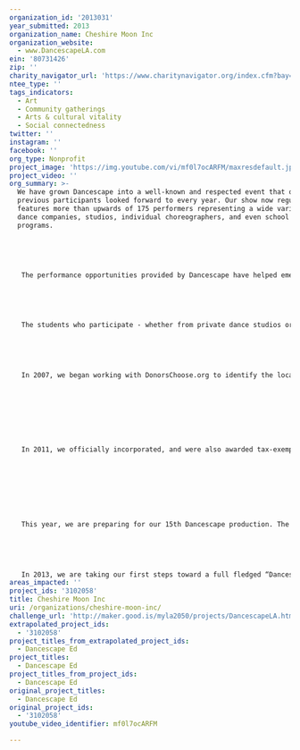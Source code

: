 ```yaml
---
organization_id: '2013031'
year_submitted: 2013
organization_name: Cheshire Moon Inc
organization_website:
  - www.DancescapeLA.com
ein: '80731426'
zip: ''
charity_navigator_url: 'https://www.charitynavigator.org/index.cfm?bay=search.profile&ein=80731426'
ntee_type: ''
tags_indicators:
  - Art
  - Community gatherings
  - Arts & cultural vitality
  - Social connectedness
twitter: ''
instagram: ''
facebook: ''
org_type: Nonprofit
project_image: 'https://img.youtube.com/vi/mf0l7ocARFM/maxresdefault.jpg'
project_video: ''
org_summary: >-
  We have grown Dancescape into a well-known and respected event that our
  previous participants looked forward to every year. Our show now regularly
  features more than upwards of 175 performers representing a wide variety of
  dance companies, studios, individual choreographers, and even school
  programs. 
   
   
   
   
   
   The performance opportunities provided by Dancescape have helped emerging artists to gain representation, exposure, and experience as well as network with leading professionals in the industry. Numerous dancers have gotten jobs, joined companies, or been asked to dance in new works or projects as a direct result of Dancescape.
   
   
   
   
   
   The students who participate - whether from private dance studios or those who participate in school programs - are given the chance to watch professional dancers in an intimate setting, to perform in a state of the art facility outside of their usual environment, and interact with other students their age from different programs who specialize in styles of dance that are different from their own. They gain perspective on the role arts can play in the world at large, beyond the walls of the classroom, while simultaneously developing the discipline, responsibility, and self-esteem that comes with participating in a performance related activity.
   
   
   
   
   
   In 2007, we began working with DonorsChoose.org to identify the local arts and music education programs we wished to support. Since then, we have fully or partially funded 39 classroom proposals, mostly in high needs, high poverty schools. These programs have reached more than 6,000 students in Southern California.
   
   
   
   
   
   
   
   
   In 2011, we officially incorporated, and were also awarded tax-exempt status.
   
   
   
   
   
   
   
   
   This year, we are preparing for our 15th Dancescape production. The show will be moved to Club Nokia, downtown in the LA Live complex, and will be hosted by the most recent winner of “So You Think You Can Dance,” Chehon Wespi-Tschopp. We have the support of renowned choreographer Denise Leitner, the Bloc Dance Agency and numerous other dance studios and choreographers throughout Los Angeles. This will be our first Gala Event, and we could not be more excited for it!
   
   
   
   
   
   In 2013, we are taking our first steps toward a full fledged “Dancescape Ed” program. We are working with La Leadership Academy (LALA) to provide a one week of dance instruction to two different age groups during summer school. Dancescape will identify the dance instructor, cover the costs of all necessary background checks and clearance procedures, and also pay the salaries of both the dance instructor and the LALA staff member who will assist with the program. The curriculum will be developed together with the LALA faculty to determine what will be best suited to the students in attendance. We will be conducting careful evaluation of the student’s performance and participation during the program, and also solicit feedback from the LALA administration so that we can implement any necessary changes or improvements bef
areas_impacted: ''
project_ids: '3102058'
title: Cheshire Moon Inc
uri: /organizations/cheshire-moon-inc/
challenge_url: 'http://maker.good.is/myla2050/projects/DancescapeLA.html'
extrapolated_project_ids:
  - '3102058'
project_titles_from_extrapolated_project_ids:
  - Dancescape Ed
project_titles:
  - Dancescape Ed
project_titles_from_project_ids:
  - Dancescape Ed
original_project_titles:
  - Dancescape Ed
original_project_ids:
  - '3102058'
youtube_video_identifier: mf0l7ocARFM

---
```

